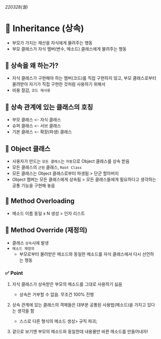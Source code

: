 ###### *220328(월)*
# 📌 Inheritance (상속)
- 부모가 가지는 재산을 자식에게 물려주는 행동
- 부모 클래스가 자식 멤버(변수, 메소드) 클래스에게 물려주는 행동

## 📌 상속을 왜 하는가?
- 자식 클래스가 구현해야 하는 멤버(코드)를 직접 구현하지 않고, 부모 클래스로부터 물려받아 자기가 직접 구현한 것처럼 사용하기 위해서
- 비용 절감, `코드 재사용`

## 📌 상속 관계에 있는 클래스의 호칭
- 부모 클래스 <- 자식 클래스
- 슈퍼 클래스 <- 서브 클래스
- 기본 클래스 <- 확장(파생) 클래스

## 📌 Object 클래스
- 사용자가 만드는 `모든 클래스`는 `자동`으로 Object 클래스를 상속 받음
- 모든 클래스의 `근원` 클래스, `Root Class`
- 모든 클래스는 Object 클래스로부터 파생됨 > 단군 할아버지
- Object 멤버는 모든 클래스에게 상속됨 > 모든 클래스들에게 필요하다고 생각하는 공통 기능을 구현해 놓음

## 📌 Method Overloading
- 메소드 이름 동일 x N  생성 > 인자 리스트
## 📌 Method Override (재정의)
- 클래스 `상속`시에 발생
- `메소드 재정의`
	- 부모로부터 물려받은 메소드와 동일한 메소드를 자식 클래스에서 다시 선언하는 행동
### ✅ Point
1. 자식 클래스가 상속받은 부모의 메소드를 그대로 사용하기 싫음
	- 상속은 거부할 수 없음. 무조건 100% 진행    

2. 상속 관계에 있는 클래스의 객체들은 대부분 공통된 사용법(메소드)을 가지고 있다는 생각을 함
	- 스스로 다른 형식의 메소드 생성> 규칙 파괴;    
	
3. 겉으로 보기엔 부모의 메소드와 동일한데 내용물만 바뀐 메소드를 만들어내자!
